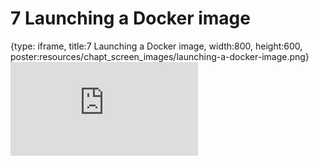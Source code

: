 # 7 Launching a Docker image
 
{type: iframe, title:7 Launching a Docker image, width:800, height:600, poster:resources/chapt_screen_images/launching-a-docker-image.png}
![](https://jhudatascience.org/Adv_Reproducibility_in_Cancer_Informatics/no_toc/launching-a-docker-image.html)
 

 

